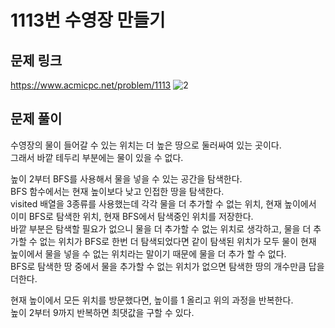 # 1113번 수영장 만들기
## 문제 링크
https://www.acmicpc.net/problem/1113
![2](https://user-images.githubusercontent.com/86475509/166144804-6e0a0405-4a7e-4645-b4a4-31597b71a92a.PNG)

## 문제 풀이
수영장의 물이 들어갈 수 있는 위치는 더 높은 땅으로 둘러싸여 있는 곳이다. <br>
그래서 바깥 테두리 부분에는 물이 있을 수 없다. <br>

높이 2부터 BFS를 사용해서 물을 넣을 수 있는 공간을 탐색한다. <br>
BFS 함수에서는 현재 높이보다 낮고 인접한 땅을 탐색한다. <br>
visited 배열을 3종류를 사용했는데 각각 물을 더 추가할 수 없는 위치, 현재 높이에서 이미 BFS로 탐색한 위치, 현재 BFS에서 탐색중인 위치를 저장한다. <br>
바깥 부분은 탐색할 필요가 없으니 물을 더 추가할 수 없는 위치로 생각하고, 물을 더 추가할 수 없는 위치가 BFS로 한번 더 탐색되었다면 같이 탐색된 위치가 모두 물이 현재 높이에서 물을 
넣을 수 없는 위치라는 말이기 때문에 물을 더 추가 할 수 없다. <br>
BFS로 탐색한 땅 중에서 물을 추가할 수 없는 위치가 없으면 탐색한 땅의 개수만큼 답을 더한다. <br>

현재 높이에서 모든 위치를 방문했다면, 높이를 1 올리고 위의 과정을 반복한다. <br>
높이 2부터 9까지 반복하면 최댓값을 구할 수 있다. <br>
